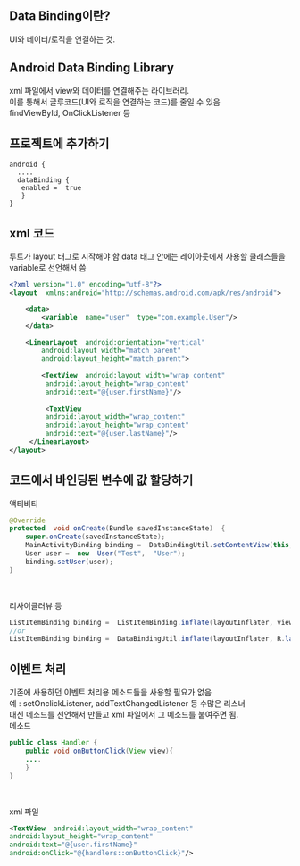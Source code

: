 ## Data Binding이란?
UI와 데이터/로직을 연결하는 것.

## Android Data Binding Library
xml 파일에서 view와 데이터를 연결해주는 라이브러리.
<br>
이를 통해서 글루코드(UI와 로직을 연결하는 코드)를 줄일 수 있음
<br>
findViewById, OnClickListener 등

## 프로젝트에 추가하기
```
android {
  ....
  dataBinding {
   enabled =  true  
   }  
}
```

## xml 코드
루트가 layout 태그로 시작해야 함
data 태그 안에는 레이아웃에서 사용할 클래스들을 variable로 선언해서 씀
```xml
<?xml version="1.0" encoding="utf-8"?>  
<layout  xmlns:android="http://schemas.android.com/apk/res/android">

	<data>  
		<variable  name="user"  type="com.example.User"/>
	</data>
	
	<LinearLayout  android:orientation="vertical"
	    android:layout_width="match_parent"
	    android:layout_height="match_parent">
	   
	    <TextView  android:layout_width="wrap_content" 
	     android:layout_height="wrap_content"  
	     android:text="@{user.firstName}"/>  
	    
	     <TextView  
	     android:layout_width="wrap_content"  
	     android:layout_height="wrap_content"  
	     android:text="@{user.lastName}"/>  
	 </LinearLayout>  
</layout>
```

## 코드에서 바인딩된 변수에 값 할당하기

액티비티
```java
@Override  
protected  void onCreate(Bundle savedInstanceState)  { 
	super.onCreate(savedInstanceState);  
	MainActivityBinding binding =  DataBindingUtil.setContentView(this, R.layout.main_activity);  
	User user =  new  User("Test",  "User"); 
	binding.setUser(user);  
}
```

<br>

리사이클러뷰 등
```java
ListItemBinding binding =  ListItemBinding.inflate(layoutInflater, viewGroup,  false);  
//or  
ListItemBinding binding =  DataBindingUtil.inflate(layoutInflater, R.layout.list_item, viewGroup,  false);
```


## 이벤트 처리
기존에 사용하던 이벤트 처리용 메소드들을 사용할 필요가 없음
<br>
예 : setOnclickListener, addTextChangedListener 등 수많은 리스너
<br>
대신 메소드를 선언해서 만들고 xml 파일에서 그 메소드를 붙여주면 됨.
<br>
메소드

```java
public class Handler {
	public void onButtonClick(View view){
	....
	}
}
```
<br>

xml 파일
```xml
<TextView  android:layout_width="wrap_content"  
android:layout_height="wrap_content"  
android:text="@{user.firstName}"  
android:onClick="@{handlers::onButtonClick}"/>
```

<!--stackedit_data:
eyJoaXN0b3J5IjpbLTExODgxNTY0MTksMTI2NDk2MDE4Ml19
-->